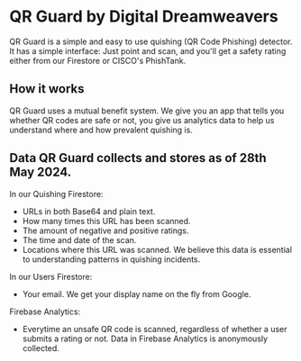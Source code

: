 # QR Guard by Digital Dreamweavers
QR Guard is a simple and easy to use quishing (QR Code Phishing) detector. 
It has a simple interface: Just point and scan, and you'll get a safety rating either 
from our Firestore or CISCO's PhishTank. 

## How it works
QR Guard uses a mutual benefit system. 
We give you an app that tells you whether QR codes are safe or not, 
you give us analytics data to help us understand where and how prevalent quishing is. 

## Data QR Guard collects and stores as of 28th May 2024.
In our Quishing Firestore: 
- URLs in both Base64 and plain text. 
- How many times this URL has been scanned.
- The amount of negative and positive ratings. 
- The time and date of the scan. 
- Locations where this URL was scanned.
We believe this data is essential to understanding patterns in quishing incidents.

In our Users Firestore: 
- Your email.
We get your display name on the fly from Google. 

Firebase Analytics:
- Everytime an unsafe QR code is scanned, regardless of whether a user submits a rating or not.
Data in Firebase Analytics is anonymously collected.